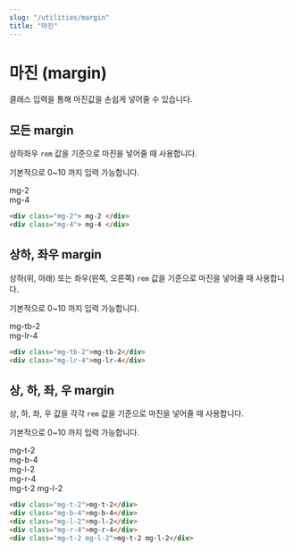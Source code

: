 ```yaml
---
slug: "/utilities/margin"
title: "마진"
---
```


# 마진 (margin)
클래스 입력을 통해 마진값을 손쉽게 넣어줄 수 있습니다.

## 모든 margin
상하좌우 `rem` 값을 기준으로 마진을 넣어줄 때 사용합니다.

기본적으로 0~10 까지 입력 가능합니다.

<div class="card">
<div class="card-body">
<div class="show-col mg-2">
mg-2
</div>
<div class="show-col mg-4">
mg-4
</div>
</div>

```html
<div class="mg-2"> mg-2 </div>
<div class="mg-4"> mg-4 </div>
```
</div>


## 상하, 좌우 margin
상하(위, 아래) 또는 좌우(왼쪽, 오른쪽) `rem` 값을 기준으로 마진을 넣어줄 때 사용합니다.

기본적으로 0~10 까지 입력 가능합니다.

<div class="card">
<div class="card-body">
<div class="show-col mg-tb-2">mg-tb-2</div>
<div class="show-col mg-lr-4">mg-lr-4</div>
</div>

```html
<div class="mg-tb-2">mg-tb-2</div>
<div class="mg-lr-4">mg-lr-4</div>
```
</div>


## 상, 하, 좌, 우 margin
상, 하, 좌, 우 값을 각각 `rem` 값을 기준으로 마진을 넣어줄 때 사용합니다.

기본적으로 0~10 까지 입력 가능합니다.

<div class="card">
<div class="card-body">
<div class="show-col mg-t-2">mg-t-2</div>
<div class="show-col mg-b-4">mg-b-4</div>
<div class="show-col mg-l-2">mg-l-2</div>
<div class="show-col mg-r-4">mg-r-4</div>
<div class="show-col mg-t-2 mg-l-2">mg-t-2 mg-l-2</div>
</div>

```html
<div class="mg-t-2">mg-t-2</div>
<div class="mg-b-4">mg-b-4</div>
<div class="mg-l-2">mg-l-2</div>
<div class="mg-r-4">mg-r-4</div>
<div class="mg-t-2 mg-l-2">mg-t-2 mg-l-2</div>
```
</div>

